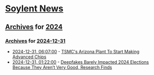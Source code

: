 # [Soylent News](../../../README.md)

## [Archives](../../index.md) for [2024](../index.md)

### [Archives](../../index.md) for [2024-12-31](index.md)

* [2024-12-31, 06:07:00](https://soylentnews.org/article.pl?sid=24/12/30/0454203&from=rss) - [TSMC's Arizona Plant To Start Making Advanced Chips](https://soylentnews.org/article.pl?sid=24/12/30/0454203&from=rss)
* [2024-12-31, 01:22:00](https://soylentnews.org/article.pl?sid=24/12/30/045230&from=rss) - [Deepfakes Barely Impacted 2024 Elections Because They Aren’t Very Good, Research Finds](https://soylentnews.org/article.pl?sid=24/12/30/045230&from=rss)
